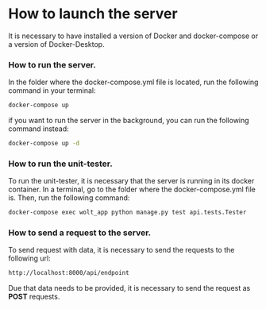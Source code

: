 # How to launch the server

It is necessary to have installed a version of Docker and docker-compose or a version of Docker-Desktop.

### How to run the server.

In the folder where the docker-compose.yml file is located, run the following command in your terminal:

```bash
docker-compose up
```

if you want to run the server in the background, you can run the following command instead:

```bash
docker-compose up -d
```

### How to run the unit-tester.

To run the unit-tester, it is necessary that the server is running in its docker container. In a terminal, go to the folder where the docker-compose.yml file is. Then, run the following command:

```bash
docker-compose exec wolt_app python manage.py test api.tests.Tester
```

### How to send a request to the server.

To send request with data, it is necessary to send the requests to the following url:

```bash
http://localhost:8000/api/endpoint
```

Due that data needs to be provided, it is necessary to send the request as **POST** requests.
